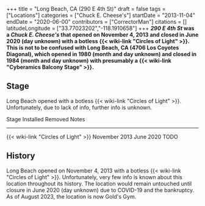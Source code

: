 +++
title = "Long Beach, CA (290 E 4th St)"
draft = false
tags = ["Locations"]
categories = ["Chuck E. Cheese's"]
startDate = "2013-11-04"
endDate = "2020-06-00"
contributors = ["CorrectorMan"]
citations = []
latitudeLongitude = ["33.77023202","-118.1910658"]
+++
***290 E 4th St* was a *Chuck E. Cheese's* that opened on November 4, 2013 and closed in June 2020 (day unknown) with a botless {{< wiki-link "Circles of Light" >}}.
This is not to be confused with Long Beach, CA (4706 Los Coyotes Diagonal), which opened in 1980 (month and day unknown) and closed in 1984 (month and day unknown) with presumably a {{< wiki-link "Cyberamics Balcony Stage" >}}.**

## Stage

Long Beach opened with a botless {{< wiki-link "Circles of Light" >}}. Unfortunately, due to lack of info, further info is unknown.

  Stage                                      Installed       Removed     Notes
  ------------------------------------------ --------------- ----------- -------
  {{< wiki-link "Circles of Light" >}}   November 2013   June 2020   TODO

## History

Long Beach opened on November 4, 2013 with a botless {{< wiki-link "Circles of Light" >}}. Unfortunately, very few info is known about this location throughout its history. The location would remain untouched until closure in June 2020 (day unknown) due to COVID-19 and the bankruptcy. As of August 2023, the location is now Gold's Gym.
